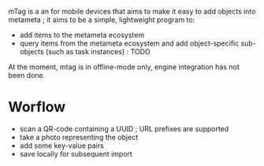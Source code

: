 mTag is a an for mobile devices that aims to make it easy to add objects into metameta ; it aims to be a simple, lightweight program to:

- add items to the metameta ecosystem
- query items from the metameta ecosystem and add object-specific sub-objects (such as task instances) : TODO

At the moment, mtag is in offline-mode only, engine integration has not been done.

# Worflow

* scan a QR-code containing a UUID ; URL prefixes are supported
* take a photo representing the object
* add some key-value pairs
* save locally for subsequent import

